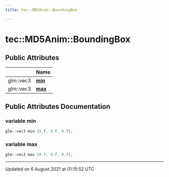 ```yaml
---
title: tec::MD5Anim::BoundingBox

---
```


# tec::MD5Anim::BoundingBox





## Public Attributes

|                | Name           |
| -------------- | -------------- |
| glm::vec3 | **[min](/engine/Classes/structtec_1_1_m_d5_anim_1_1_bounding_box/#variable-min)**  |
| glm::vec3 | **[max](/engine/Classes/structtec_1_1_m_d5_anim_1_1_bounding_box/#variable-max)**  |

## Public Attributes Documentation

### variable min

```cpp
glm::vec3 min {0.f, 0.f, 0.f};
```


### variable max

```cpp
glm::vec3 max {0.f, 0.f, 0.f};
```


-------------------------------

Updated on  6 August 2021 at 01:15:52 UTC